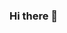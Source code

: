 ### Hi there 👋

<!--
**ChahatKumar/ChahatKumar** is a ✨ _special_ ✨ repository because its `README.md` (this file) appears on your GitHub profile.

